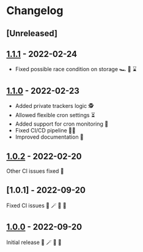 # Changelog

## [Unreleased]


## [1.1.1] - 2022-02-24

- Fixed possible race condition on storage 🏎 🏁 ⌛️


## [1.1.0] - 2022-02-23

- Added private trackers logic 🕵️
- Allowed flexible cron settings ⏳
- Added support for cron monitoring 👀
- Fixed CI/CD pipeline 👨‍🔧
- Improved documentation 📜


## [1.0.2] - 2022-02-20

Other CI issues fixed 🚧


## [1.0.1] - 2022-09-20

Fixed CI issues 🐻 🪄 🦄 🚀


## [1.0.0] - 2022-09-20

Initial release 🐻 🪄 🦄 🚀


[1.1.1]: https://github.com/tatoalo/torrentManager/releases/tag/1.1.1
[1.1.0]: https://github.com/tatoalo/torrentManager/releases/tag/1.1.0
[1.0.2]: https://github.com/tatoalo/torrentManager/releases/tag/1.0.2
[1.0.0]: https://github.com/tatoalo/torrentManager/releases/tag/1.0.0